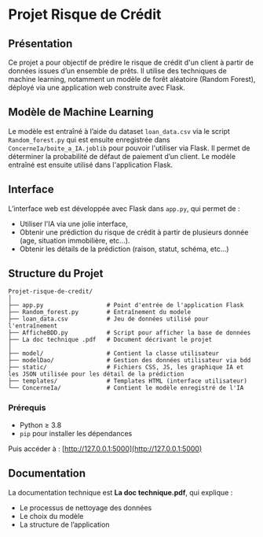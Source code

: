 
# Projet Risque de Crédit

## Présentation

Ce projet a pour objectif de prédire le risque de crédit d'un client à partir de données issues d’un ensemble de prêts. Il utilise des techniques de machine learning, notamment un modèle de forêt aléatoire (Random Forest), déployé via une application web construite avec Flask.

## Modèle de Machine Learning

Le modèle est entraîné à l’aide du dataset `loan_data.csv` via le script `Random_forest.py` qui est ensuite enregistrée dans `ConcerneIa/boite_a_IA.joblib` pour pouvoir l'utiliser via Flask. Il permet de déterminer la probabilité de défaut de paiement d’un client. Le modèle entraîné est ensuite utilisé dans l'application Flask.

## Interface

L’interface web est développée avec Flask dans `app.py`, qui permet de :
- Utiliser l'IA via une jolie interface,
- Obtenir une prédiction du risque de crédit à partir de plusieurs donnée (age, situation immobilière, etc...).
- Obtenir les détails de la prédiction (raison, statut, schéma, etc...)

## Structure du Projet
```
Projet-risque-de-credit/
│
├── app.py                  # Point d'entrée de l'application Flask
├── Random_forest.py        # Entraînement du modele
├── loan_data.csv           # Jeu de données utilisé pour l'entraînement
├── AfficheBDD.py           # Script pour afficher la base de données
├── La doc technique .pdf   # Document décrivant le projet
│
├── model/                  # Contient la classe utilisateur
├── modelDao/               # Gestion des données utilisateur via bdd
├── static/                 # Fichiers CSS, JS, les graphique IA et les JSON utilisée pour les détail de la prédiction
├── templates/              # Templates HTML (interface utilisateur)
└── ConcerneIa/             # Contient le modèle enregistré de l'IA
```

### Prérequis

- Python ≥ 3.8
- `pip` pour installer les dépendances

Puis accéder à : [http://127.0.0.1:5000](http://127.0.0.1:5000)

## Documentation

La documentation technique est **La doc technique.pdf**, qui explique :
- Le processus de nettoyage des données
- Le choix du modèle
- La structure de l’application
